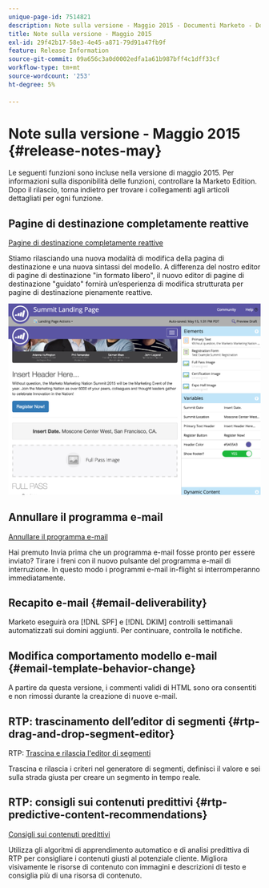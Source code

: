 ```yaml
---
unique-page-id: 7514821
description: Note sulla versione - Maggio 2015 - Documenti Marketo - Documentazione del prodotto
title: Note sulla versione - Maggio 2015
exl-id: 29f42b17-58e3-4e45-a871-79d91a47fb9f
feature: Release Information
source-git-commit: 09a656c3a0d0002edfa1a61b987bff4c1dff33cf
workflow-type: tm+mt
source-wordcount: '253'
ht-degree: 5%

---
```


# Note sulla versione - Maggio 2015 {#release-notes-may}

Le seguenti funzioni sono incluse nella versione di maggio 2015. Per informazioni sulla disponibilità delle funzioni, controllare la Marketo Edition. Dopo il rilascio, torna indietro per trovare i collegamenti agli articoli dettagliati per ogni funzione.

## Pagine di destinazione completamente reattive

[Pagine di destinazione completamente reattive](/help/marketo/product-docs/demand-generation/landing-pages/guided-landing-pages/create-a-guided-landing-page.md)

Stiamo rilasciando una nuova modalità di modifica della pagina di destinazione e una nuova sintassi del modello. A differenza del nostro editor di pagine di destinazione &quot;in formato libero&quot;, il nuovo editor di pagine di destinazione &quot;guidato&quot; fornirà un’esperienza di modifica strutturata per pagine di destinazione pienamente reattive.

![](assets/image2015-5-15-13-3a33-3a11.png)

## Annullare il programma e-mail

[Annullare il programma e-mail](/help/marketo/product-docs/email-marketing/email-programs/email-program-actions/abort-email-program.md)

Hai premuto Invia prima che un programma e-mail fosse pronto per essere inviato? Tirare i freni con il nuovo pulsante del programma e-mail di interruzione. In questo modo i programmi e-mail in-flight si interromperanno immediatamente.

## Recapito e-mail  {#email-deliverability}

Marketo eseguirà ora [!DNL SPF] e [!DNL DKIM] controlli settimanali automatizzati sui domini aggiunti. Per continuare, controlla le notifiche.

## Modifica comportamento modello e-mail {#email-template-behavior-change}

A partire da questa versione, i commenti validi di HTML sono ora consentiti e non rimossi durante la creazione di nuove e-mail.

## RTP: trascinamento dell’editor di segmenti {#rtp-drag-and-drop-segment-editor}

RTP: [Trascina e rilascia l&#39;editor di segmenti](/help/marketo/product-docs/web-personalization/using-web-segments/web-segments.md)

Trascina e rilascia i criteri nel generatore di segmenti, definisci il valore e sei sulla strada giusta per creare un segmento in tempo reale.

## RTP: consigli sui contenuti predittivi {#rtp-predictive-content-recommendations}

[Consigli sui contenuti predittivi](/help/marketo/product-docs/predictive-content/enabling-predictive-content/enable-predictive-content-for-web-rich-media.md)

Utilizza gli algoritmi di apprendimento automatico e di analisi predittiva di RTP per consigliare i contenuti giusti al potenziale cliente. Migliora visivamente le risorse di contenuto con immagini e descrizioni di testo e consiglia più di una risorsa di contenuto.
